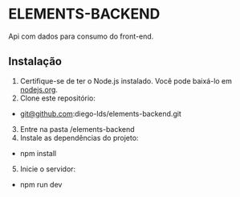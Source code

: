 # ELEMENTS-BACKEND

Api com dados para consumo do front-end.

## Instalação

1. Certifique-se de ter o Node.js instalado. Você pode baixá-lo em [nodejs.org](https://nodejs.org/).
2. Clone este repositório: 
 - git@github.com:diego-lds/elements-backend.git
3. Entre na pasta /elements-backend
4. Instale as dependências do projeto:
 - npm install
5. Inicie o servidor:
 - npm run dev
